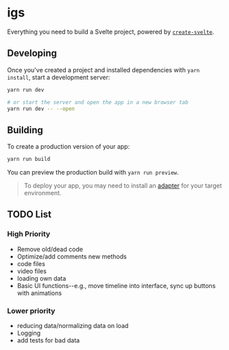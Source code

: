 # igs

Everything you need to build a Svelte project, powered by [`create-svelte`](https://github.com/sveltejs/kit/tree/master/packages/create-svelte).

## Developing

Once you've created a project and installed dependencies with `yarn install`, start a development server:

```bash
yarn run dev

# or start the server and open the app in a new browser tab
yarn run dev -- --open
```

## Building

To create a production version of your app:

```bash
yarn run build
```

You can preview the production build with `yarn run preview`.

> To deploy your app, you may need to install an [adapter](https://kit.svelte.dev/docs/adapters) for your target environment.

## TODO List

### High Priority

- Remove old/dead code
- Optimize/add comments new methods
- code files
- video files
- loading own data
- Basic UI functions--e.g., move timeline into interface, sync up buttons with animations

### Lower priority

- reducing data/normalizing data on load
- Logging
- add tests for bad data
